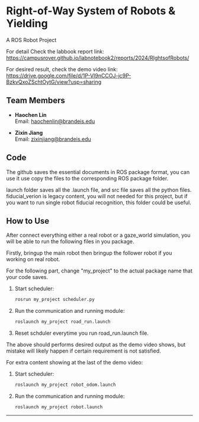 # Right-of-Way System of Robots & Yielding

A ROS Robot  Project

For detail Check the labbook report link:
https://campusrover.github.io/labnotebook2/reports/2024/RIghtsofRobots/

For desired result, check the demo video link:
https://drive.google.com/file/d/1P-VI9nCCOJ-jc9P-BzkvQxoZSchtOytG/view?usp=sharing

## Team Members

- **Haochen Lin**  
  Email: haochenlin@brandeis.edu

- **Zixin Jiang**  
  Email: zixinjiang@brandeis.edu

## Code
The github saves the essential documents in ROS package format, you can use it use copy the files to the corresponding ROS package folder.

launch folder saves all the .launch file, and src file saves all the python files. fiducial_verion is legacy content, you will not needed for this project, but if you want to run single robot fiducial recognition, this folder could be useful.


## How to Use
After connect everything either a real robot or a gaze_world simulation, you will be able to run the following files in you package.

Firstly, bringup the main robot then bringup the follower robot if you working on real robot.

For the following part, change "my_project" to the actual package name that your code saves.

1. Start scheduler:
   ```bash
   rosrun my_project scheduler.py
   ```
2. Run the communication and running module:
   ```bash
   roslaunch my_project road_run.launch
   ```
3. Reset schduler everytime you run road_run.launch file.

The above should performs desired output as the demo video shows, but mistake will likely happen if certain requirement is not satisfied.

For extra content showing at the last of the demo video:

1. Start scheduler:
   ```bash
   roslaunch my_project robot_odom.launch
   ```
2. Run the communication and running module:
   ```bash
   roslaunch my_project robot.launch
   ```

---


